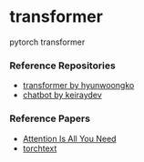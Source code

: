 # transformer
pytorch transformer

### Reference Repositories
- [transformer by hyunwoongko](https://github.com/hyunwoongko/transformer/blob/master/util/bleu.py)
- [chatbot by keiraydev](https://github.com/keiraydev/chatbot)

### Reference Papers
- [Attention Is All You Need](https://arxiv.org/pdf/1706.03762.pdf)
- [torchtext](https://tutorials.pytorch.kr/beginner/torchtext_translation_tutorial.html)
